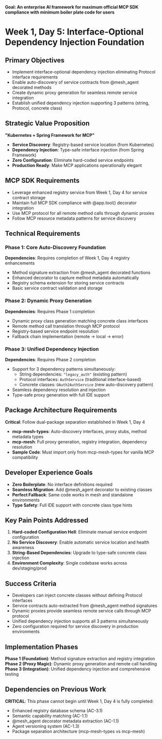 **Goal: An enterprise AI framework for maximum official MCP SDK compliance with minimum boiler plate code for users**

# Week 1, Day 5: Interface-Optional Dependency Injection Foundation

## Primary Objectives
- Implement interface-optional dependency injection eliminating Protocol interface requirements
- Enable auto-discovery of service contracts from @mesh_agent decorated methods
- Create dynamic proxy generation for seamless remote service integration
- Establish unified dependency injection supporting 3 patterns (string, Protocol, concrete class)

## Strategic Value Proposition
**"Kubernetes + Spring Framework for MCP"**
- **Service Discovery**: Registry-based service location (from Kubernetes)
- **Dependency Injection**: Type-safe interface injection (from Spring Framework)
- **Zero Configuration**: Eliminate hard-coded service endpoints
- **Production Ready**: Make MCP applications operationally elegant

## MCP SDK Requirements
- Leverage enhanced registry service from Week 1, Day 4 for service contract storage
- Maintain full MCP SDK compliance with @app.tool() decorator integration
- Use MCP protocol for all remote method calls through dynamic proxies
- Follow MCP resource metadata patterns for service discovery

## Technical Requirements

### Phase 1: Core Auto-Discovery Foundation
**Dependencies**: Requires completion of Week 1, Day 4 registry enhancements
- Method signature extraction from @mesh_agent decorated functions
- Enhanced decorator to capture method metadata automatically
- Registry schema extension for storing service contracts
- Basic service contract validation and storage

### Phase 2: Dynamic Proxy Generation
**Dependencies**: Requires Phase 1 completion
- Dynamic proxy class generation matching concrete class interfaces
- Remote method call translation through MCP protocol
- Registry-based service endpoint resolution
- Fallback chain implementation (remote → local → error)

### Phase 3: Unified Dependency Injection
**Dependencies**: Requires Phase 2 completion
- Support for 3 dependency patterns simultaneously:
  - String dependencies: `"legacy_auth"` (existing pattern)
  - Protocol interfaces: `AuthService` (traditional interface-based)
  - Concrete classes: `OAuth2AuthService` (new auto-discovery pattern)
- Seamless dependency resolution and injection
- Type-safe proxy generation with full IDE support

## Package Architecture Requirements
**Critical**: Follow dual-package separation established in Week 1, Day 4
- **mcp-mesh-types**: Auto-discovery interfaces, proxy stubs, method metadata types
- **mcp-mesh**: Full proxy generation, registry integration, dependency resolution
- **Sample Code**: Must import only from mcp-mesh-types for vanilla MCP compatibility

## Developer Experience Goals
- **Zero Boilerplate**: No interface definitions required
- **Seamless Migration**: Add @mesh_agent decorator to existing classes
- **Perfect Fallback**: Same code works in mesh and standalone environments
- **Type Safety**: Full IDE support with concrete class type hints

## Key Pain Points Addressed
1. **Hard-coded Configuration Hell**: Eliminate manual service endpoint configuration
2. **No Service Discovery**: Enable automatic service location and health awareness
3. **String-Based Dependencies**: Upgrade to type-safe concrete class injection
4. **Environment Complexity**: Single codebase works across dev/staging/prod

## Success Criteria
- Developers can inject concrete classes without defining Protocol interfaces
- Service contracts auto-extracted from @mesh_agent method signatures
- Dynamic proxies provide seamless remote service calls through MCP protocol
- Unified dependency injection supports all 3 patterns simultaneously
- Zero configuration required for service discovery in production environments

## Implementation Phases
**Phase 1 (Foundation)**: Method signature extraction and registry integration
**Phase 2 (Proxy Magic)**: Dynamic proxy generation and remote call handling
**Phase 3 (Integration)**: Unified dependency injection and comprehensive testing

## Dependencies on Previous Work
**CRITICAL**: This phase cannot begin until Week 1, Day 4 is fully completed:
- Enhanced registry database schema (AC-3.1)
- Semantic capability matching (AC-1.1)
- @mesh_agent decorator metadata extraction (AC-1.1)
- Agent versioning system (AC-1.3)
- Package separation architecture (mcp-mesh-types vs mcp-mesh)